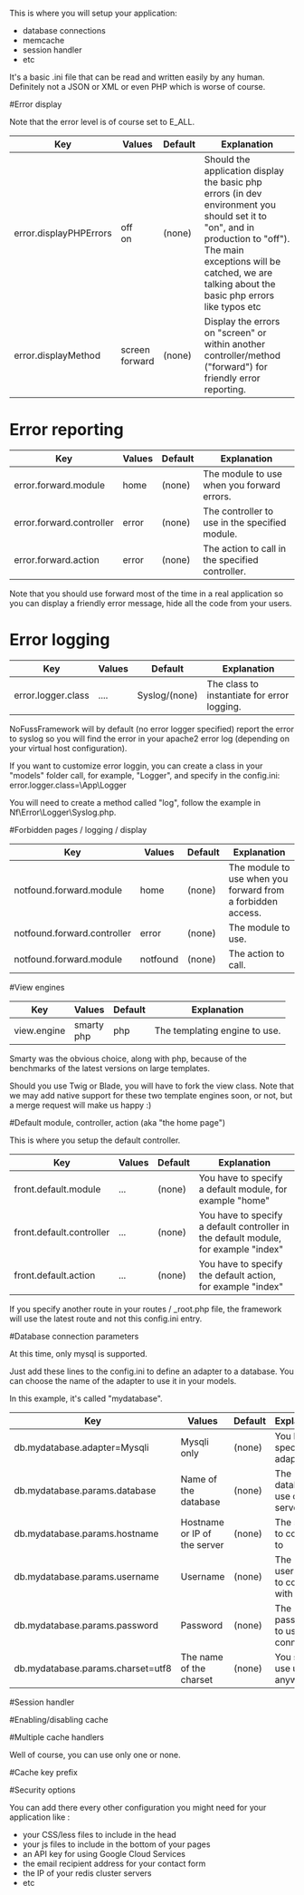 This is where you will setup your application:

* database connections
* memcache
* session handler
* etc

It's a basic .ini file that can be read and written easily by any human. Definitely not a JSON or XML or even PHP which is worse of course.
 
#Error display
 
Note that the error level is of course set to E_ALL. 
 
| Key   | Values   | Default  | Explanation |
|---|---|---|---|
| error.displayPHPErrors  | off<br>on  | (none)  | Should the application display the basic php errors (in dev environment you should set it to "on", and in production to "off"). The main exceptions will be catched, we are talking about the basic php errors like typos etc | 
| error.displayMethod  |  screen<br>forward  | (none)  | Display the errors on "screen" or within another controller/method ("forward") for friendly error reporting. |

# Error reporting
 
| Key   | Values   | Default  | Explanation |
|---|---|---|---|
| error.forward.module   | home  | (none) | The module to use when you forward errors. | 
| error.forward.controller  | error | (none)  | The controller to use in the specified module. |
| error.forward.action | error  | (none)  | The action to call in the specified controller. |

Note that you should use forward most of the time in a real application so you can display a friendly error message, hide all the code from your users.

# Error logging

| Key   | Values   | Default  | Explanation |
|---|---|---|---|
| error.logger.class  | ....  | Syslog/(none) | The class to instantiate for error logging. | 

NoFussFramework will by default (no error logger specified) report the error to syslog so you will find the error in your apache2 error log (depending on your virtual host configuration).

If you want to customize error loggin, you can create a class in your "models" folder call, for example, "Logger", and specify in the config.ini:
	error.logger.class=\App\Logger

You will need to create a method called "log", follow the example in Nf\Error\Logger\Syslog.php.
 
#Forbidden pages / logging / display 

| Key   | Values   | Default  | Explanation |
|---|---|---|---|
| notfound.forward.module | home | (none) | The module to use when you forward from a forbidden access. | 
| notfound.forward.controller | error | (none) | The module to use. | 
| notfound.forward.module | notfound | (none) | The action to call. | 

#View engines

| Key   | Values   | Default  | Explanation |
|---|---|---|---|
| view.engine | smarty<br>php | php | The templating engine to use. | 
 
Smarty was the obvious choice, along with php, because of the benchmarks of the latest versions on large templates.

Should you use Twig or Blade, you will have to fork the view class. Note that we may add native support for these two template engines soon, or not, but a merge request will make us happy :)
 
#Default module, controller, action (aka "the home page")

This is where you setup the default controller.

| Key   | Values   | Default  | Explanation |
|---|---|---|---|
| front.default.module  | ... | (none) | You have to specify a default module, for example "home" | 
| front.default.controller  | ... | (none) | You have to specify a default controller in the default module, for example "index" | 
| front.default.action  | ... | (none) | You have to specify the default action, for example "index" | 

If you specify another route in your routes / _root.php file, the framework will use the latest route and not this config.ini entry.

#Database connection parameters

At this time, only mysql is supported.

Just add these lines to the config.ini to define an adapter to a database. You can choose the name of the adapter to use it in your models.

In this example, it's called "mydatabase".

| Key   | Values   | Default  | Explanation |
|---|---|---|---|
| db.mydatabase.adapter=Mysqli  | Mysqli only | (none) | You have to specify an adapter |
db.mydatabase.params.database | Name of the database | (none) | The database to use on the server |
db.mydatabase.params.hostname | Hostname or IP of the server | (none) | The server to connect to |
db.mydatabase.params.username | Username | (none) | The username to connect with |
db.mydatabase.params.password | Password | (none) | The password to use for connecting |
db.mydatabase.params.charset=utf8  | The name of the charset | (none) | You should use utf-8 anyway | 


 
#Session handler
 
#Enabling/disabling cache
 
#Multiple cache handlers

Well of course, you can use only one or none.
 
#Cache key prefix
 
#Security options
 
 
 
 You can add there every other configuration you might need for your application like :
 
 * your CSS/less files to include in the head
 * your js files to include in the bottom of your pages
 * an API key for using Google Cloud Services
 * the email recipient address for your contact form
 * the IP of your redis cluster servers
 * etc
